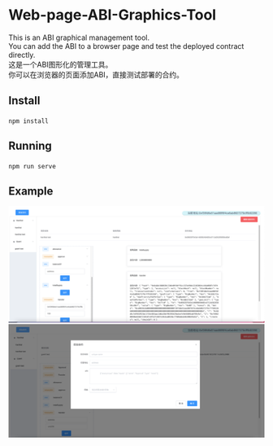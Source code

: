 # Web-page-ABI-Graphics-Tool
This is an ABI graphical management tool.  
You can add the ABI to a browser page and test the deployed contract directly.  
这是一个ABI图形化的管理工具。   
你可以在浏览器的页面添加ABI，直接测试部署的合约。  

## Install  
`npm install`

## Running  
`npm run serve`

## Example
![Image text](https://raw.githubusercontent.com/chobynleo/Img/main/Web-page-ABI-Graphics-Tool/WechatIMG28.png)
![Image text](https://raw.githubusercontent.com/chobynleo/Img/main/Web-page-ABI-Graphics-Tool/WechatIMG29.png)

